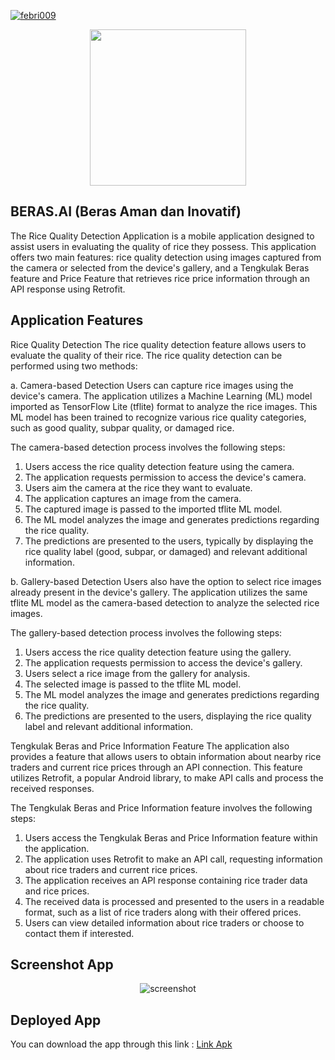 [![febri009](https://circleci.com/gh/febri009/BERAS_AI.svg?style=shield)](https://circleci.com/gh/febri009/BERAS_AI)

<p align="center"><img src="https://i.ibb.co/mCYZSF5/logo.png" width="250"></p>


## BERAS.AI (Beras Aman dan Inovatif) 

The Rice Quality Detection Application is a mobile application designed to assist users in evaluating the quality of rice they possess. This application offers two main features: rice quality detection using images captured from the camera or selected from the device's gallery, and a Tengkulak Beras feature and Price Feature that retrieves rice price information through an API response using Retrofit.

## Application Features 
Rice Quality Detection
The rice quality detection feature allows users to evaluate the quality of their rice. The rice quality detection can be performed using two methods:

a. Camera-based Detection
Users can capture rice images using the device's camera. The application utilizes a Machine Learning (ML) model imported as TensorFlow Lite (tflite) format to analyze the rice images. This ML model has been trained to recognize various rice quality categories, such as good quality, subpar quality, or damaged rice.

The camera-based detection process involves the following steps:

1. Users access the rice quality detection feature using the camera.
2. The application requests permission to access the device's camera.
3. Users aim the camera at the rice they want to evaluate.
4. The application captures an image from the camera.
5. The captured image is passed to the imported tflite ML model.
6. The ML model analyzes the image and generates predictions regarding the rice quality.
7. The predictions are presented to the users, typically by displaying the rice quality label (good, subpar, or damaged) and relevant additional information.

b. Gallery-based Detection
Users also have the option to select rice images already present in the device's gallery. The application utilizes the same tflite ML model as the camera-based detection to analyze the selected rice images.

The gallery-based detection process involves the following steps:

1. Users access the rice quality detection feature using the gallery.
2. The application requests permission to access the device's gallery.
3. Users select a rice image from the gallery for analysis.
4. The selected image is passed to the tflite ML model.
5. The ML model analyzes the image and generates predictions regarding the rice quality.
6. The predictions are presented to the users, displaying the rice quality label and relevant additional information.

Tengkulak Beras and Price Information Feature
The application also provides a feature that allows users to obtain information about nearby rice traders and current rice prices through an API connection. This feature utilizes Retrofit, a popular Android library, to make API calls and process the received responses.

The Tengkulak Beras and Price Information feature involves the following steps:

1. Users access the Tengkulak Beras and Price Information feature within the application.
2. The application uses Retrofit to make an API call, requesting information about rice traders and current rice prices.
3. The application receives an API response containing rice trader data and rice prices.
4. The received data is processed and presented to the users in a readable format, such as a list of rice traders along with their offered prices.
5. Users can view detailed information about rice traders or choose to contact them if interested.

## Screenshot App 
<p align="center"><img src="https://i.ibb.co/0GrfpP4/screenshot.jpg" alt="screenshot" border="0"></p>

## Deployed App 
You can download the app through this link : [Link Apk](https://appdistribution.firebase.dev/i/bd94f097230d3d87)
